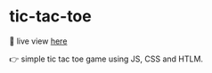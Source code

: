 # tic-tac-toe

<p>👀 live view <a href="https://2023-benp.dev.io-academy.uk/tic-tac-toe/" target="_blank">here<a/><p/>
<p>👉 simple tic tac toe game using JS, CSS and HTLM.</p>



